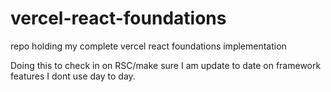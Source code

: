 # vercel-react-foundations
 repo holding my complete vercel react foundations implementation

Doing this to check in on RSC/make sure I am update to date on framework features I dont use day to day.
